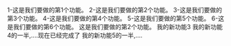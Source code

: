 1-这是我们要做的第1个功能。
2-这是我们要做的第2个功能。
3-这是我们要做的第3个功能。
4-这是我们要做的第4个功能。
5-这是我们要做的第5个功能。
6-这是我们要做的第6个功能。
这是我们要做的第2个功能。
我的新功能3
我的新功能4的一半,....现在已经完成了
我的新功能5的一半,....